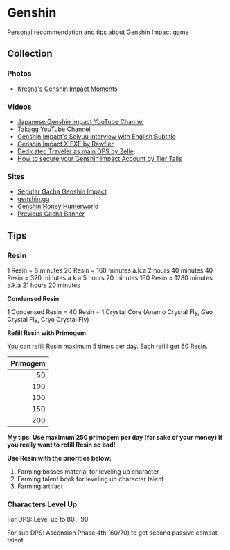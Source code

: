 # Genshin
Personal recommendation and tips about Genshin Impact game

## Collection

### Photos

- [Kresna's Genshin Impact Moments](https://photos.app.goo.gl/2Au4S8aYgrr1EoNQ8)

### Videos

- [Japanese Genshin Impact YouTube Channel](https://www.youtube.com/channel/UCAVR6Q0YgYa8xwz8rdg9Mrg)
- [Takagg YouTube Channel](https://www.youtube.com/c/takagg/about)
- [Genshin Impact's Seiyuu interview with English Subtitle](https://www.youtube.com/playlist?list=PLhNKH9DbPsvi1xRIR1YlYTMbZqvAm-6qX)
- [Genshin Impact X.EXE by Rawfler](https://www.youtube.com/playlist?list=PLhSVeMuazf7b_qmboeCSk9SqFznTSnaSH)
- [Dedicated Traveler as main DPS by Zelle](https://www.youtube.com/c/11zelle)
- [How to secure your Genshin Impact Account by Tier Talis](https://www.youtube.com/watch?v=lTbbWlTYrck)

### Sites

- [Seputar Gacha Genshin Impact](https://www.notion.so/satyakresna/Seputar-Gacha-Genshin-Impact-72d6dd184de64d35bf066bc6f9184f9a)
- [genshin.gg](https://genshin.gg)
- [Genshin Honey Hunterworld](https://genshin.honeyhunterworld.com/db/char/characters/)
- [Previous Gacha Banner](https://www.gensh.in/events/gacha-banners)

## Tips

### Resin

1 Resin = 8 minutes
20 Resin = 160 minutes a.k.a 2 hours 40 minutes
40 Resin = 320 minutes a.k.a 5 hours 20 minutes
160 Resin = 1280 minutes a.k.a 21 hours 20 minutes

**Condensed Resin**

1 Condensed Resin = 40 Resin + 1 Crystal Core (Anemo Crystal Fly, Geo Crystal Fly, Cryo Crystal Fly)

**Refill Resin with Primogem**

You can refill Resin maximum 5 times per day. Each refill get 60 Resin.

| Primogem |
|---------:|
|       50 |
|      100 |
|      100 |
|      150 |
|      200 |

**My tips: Use maximum 250 primogem per day (for sake of your money) if you really want to refill Resin so bad!**

**Use Resin with the priorities below:**

1. Farming bosses material for leveling up character
2. Farming talent book for leveling up character talent
3. Farming artifact

### Characters Level Up

For DPS: Level up to 80 - 90

For sub DPS: Ascension Phase 4th (60/70) to get second passive combat talent
